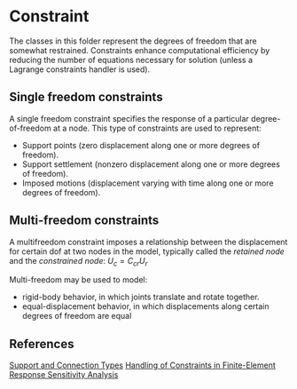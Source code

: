 # Constraint

The classes in this folder represent the degrees of freedom that are somewhat restrained. Constraints enhance computational efficiency by reducing the number of equations necessary for solution (unless a Lagrange constraints handler is used).

## Single freedom constraints

A single freedom constraint specifies the response of a particular degree-of-freedom at a node. This type of constraints are used to represent:

- Support points (zero displacement along one or more degrees of freedom).
- Support settlement (nonzero displacement along one or more degrees of freedom).
- Imposed motions (displacement varying with time along one or more degrees of freedom).


## Multi-freedom constraints

A multifreedom constraint imposes a relationship between the displacement for certain dof at two nodes in the model, typically called the _retained node_ and the _constrained node_: $U_c = C_{cr} U_r$

Multi-freedom may be used to model:

- rigid-body behavior, in which joints translate and rotate together.
- equal-displacement behavior, in which displacements along certain degrees of freedom are equal


## References
[Support and Connection Types](https://web.mit.edu/4.441/1_lectures/1_lecture13/1_lecture13.html)
[Handling of Constraints in Finite-Element Response Sensitivity Analysis](http://jaguar.ucsd.edu/sensitivity/Gu_2009_b.pdf)

